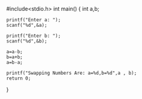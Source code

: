 #include<stdio.h>
int main()
{
	int a,b;
	
	printf("Enter a: ");
	scanf("%d",&a);
	
	printf("Enter b: ");
	scanf("%d",&b);
	
	a=a-b;
	b=a+b;
	a=b-a;
	
	printf("Swapping Numbers Are: a=%d,b=%d",a , b);
	return 0;
}
